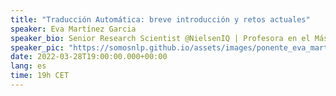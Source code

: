 ```yaml
---
title: "Traducción Automática: breve introducción y retos actuales"
speaker: Eva Martínez Garcia
speaker_bio: Senior Research Scientist @NielsenIQ | Profesora en el Máster de IA @UNIR
speaker_pic: "https://somosnlp.github.io/assets/images/ponente_eva_martinez.png"
date: 2022-03-28T19:00:00.000+00:00
lang: es
time: 19h CET
---
```


<EventSummary
    description="Nos hemos acostumbrado a utilizar servicios de traducción automática online, ¿quién no ha utilizado el traductor de Google en algún momento? ¿os suena haber visto la opción de traducir esta página web mientras navegas por Internet o mientras consultas tu red social favorita? Estos servicios son muy útiles y nos permiten compartir y acceder a contenidos de manera más fácil. Pero, ¿cómo funcionan? ¿qué necesitaríamos para poder desarrollar nuestro propio sistema de traducción?
    La Traducción Automática es un campo bien conocido dentro del área del Procesamiento del Lenguaje Natural. A lo largo de esta charla haremos un breve viaje por la historia del campo para entender cómo hemos llegado a las soluciones técnicas actuales. Además, presentaremos un conjunto de problemas típicos que tienen que afrontar los sistemas de traducción e intentaremos explicar algunas de las soluciones que se utilizan hoy en día."
    poster="https://somosnlp.github.io/assets/images/evento_eva.png"
    video="https://www.youtube.com/embed/U8fig2fqrl8"
    name="Eva Martínez Garcia"
    twitter="https://twitter.com/emartinezgar"
    linkedin="https://www.linkedin.com/in/eva-mart%C3%ADnez-garcia-phd-263a842b/"
    bio="Eva es Doctora en Inteligencia Artificial especializada en Procesamiento del Lenguaje Natural y en Traducción Automática en particular. 
    Ha trabajado en varios proyectos de investigación relacionados con la traducción automática tanto con motores estadísticos como basados en redes neuronales, centrándose en el estudio de los problemas derivados de trabajar con lenguas con pocos recursos, adaptación al dominio y de gestionar la información a nivel de documento.
    Actualmente trabaja como Senior Research Scientist en el equipo de Fundamental Research en NielsenIQ buscando mejoras en los diferentes modelos que tratan los datos textuales.  Además, también es profesora en el máster de Inteligencia Artificial de la UNIR."
/>
